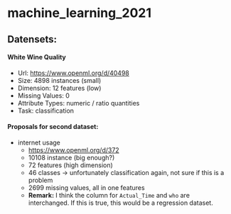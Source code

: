 # machine_learning_2021

## Datensets:

#### White Wine Quality
  - Url: https://www.openml.org/d/40498
  - Size: 4898 instances (small)
  - Dimension: 12 features (low)
  - Missing Values: 0
  - Attribute Types: numeric / ratio quantities
  - Task: classification



#### Proposals for second dataset:
  - internet usage
    - https://www.openml.org/d/372
    - 10108 instance (big enough?)
    - 72 features (high dimension)
    - 46 classes -> unfortunately classification again, not sure if this is a problem
    - 2699 missing values, all in one features
    - **Remark:** I think the column for `Actual_Time` and `who` are interchanged. If this is true, this would be a regression dataset.

